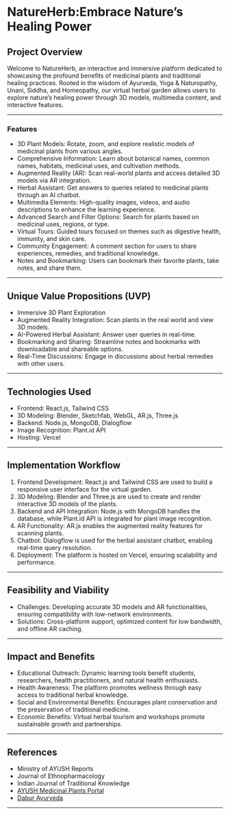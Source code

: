 # NatureHerb:Embrace Nature’s Healing Power

## Project Overview

Welcome to NatureHerb, an interactive and immersive platform dedicated to showcasing the profound benefits of medicinal plants and traditional healing practices. Rooted in the wisdom of Ayurveda, Yoga & Naturopathy, Unani, Siddha, and Homeopathy, our virtual herbal garden allows users to explore nature’s healing power through 3D models, multimedia content, and interactive features.

---
### Features

- 3D Plant Models: Rotate, zoom, and explore realistic models of medicinal plants from various angles.
- Comprehensive Information: Learn about botanical names, common names, habitats, medicinal uses, and cultivation methods.
- Augmented Reality (AR): Scan real-world plants and access detailed 3D models via AR integration.
- Herbal Assistant: Get answers to queries related to medicinal plants through an AI chatbot.
- Multimedia Elements: High-quality images, videos, and audio descriptions to enhance the learning experience.
- Advanced Search and Filter Options: Search for plants based on medicinal uses, regions, or type.
- Virtual Tours: Guided tours focused on themes such as digestive health, immunity, and skin care.
- Community Engagement: A comment section for users to share experiences, remedies, and traditional knowledge.
- Notes and Bookmarking: Users can bookmark their favorite plants, take notes, and share them.
---
## Unique Value Propositions (UVP)
- Immersive 3D Plant Exploration
- Augmented Reality Integration: Scan plants in the real world and view 3D models.
- AI-Powered Herbal Assistant: Answer user queries in real-time.
- Bookmarking and Sharing: Streamline notes and bookmarks with downloadable and shareable options.
- Real-Time Discussions: Engage in discussions about herbal remedies with other users.
---
## Technologies Used
- Frontend: React.js, Tailwind CSS
- 3D Modeling: Blender, Sketchfab, WebGL, AR.js, Three.js
- Backend: Node.js, MongoDB, Dialogflow
- Image Recognition: Plant.id API
- Hosting: Vercel
---
## Implementation Workflow
1. Frontend Development: React.js and Tailwind CSS are used to build a responsive user interface for the virtual garden.
2. 3D Modeling: Blender and Three.js are used to create and render interactive 3D models of the plants.
3. Backend and API Integration: Node.js with MongoDB handles the database, while Plant.id API is integrated for plant image recognition.
4. AR Functionality: AR.js enables the augmented reality features for scanning plants.
5. Chatbot: Dialogflow is used for the herbal assistant chatbot, enabling real-time query resolution.
6. Deployment: The platform is hosted on Vercel, ensuring scalability and performance.
---
## Feasibility and Viability
- Challenges: Developing accurate 3D models and AR functionalities, ensuring compatibility with low-network environments.
- Solutions: Cross-platform support, optimized content for low bandwidth, and offline AR caching.
---
## Impact and Benefits
- Educational Outreach: Dynamic learning tools benefit students, researchers, health practitioners, and natural health enthusiasts.
- Health Awareness: The platform promotes wellness through easy access to traditional herbal knowledge.
- Social and Environmental Benefits: Encourages plant conservation and the preservation of traditional medicine.
- Economic Benefits: Virtual herbal tourism and workshops promote sustainable growth and partnerships.
---
## References
- Ministry of AYUSH Reports
- Journal of Ethnopharmacology
- Indian Journal of Traditional Knowledge
- [AYUSH Medicinal Plants Portal](https://www.wbhealth.gov.in/WBSMPB/medicinal_plants_available.php)
- [Dabur Ayurveda](https://www.dabur.com/ayurveda/ayurvedic-medicinal-plants)

---







